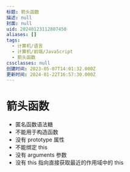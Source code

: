 ```yaml
---
标题: 箭头函数
描述: null
封面: null
uid: 20240123112807450
aliases: []
tags:
  - 计算机/语言
  - 计算机/前端/JavaScript
  - 箭头函数
cssclasses: null
创建时间: 2023-05-07T14:01:32.000Z
更新时间: 2024-01-22T16:57:30.000Z
---
```


# 箭头函数

- 匿名函数语法糖
- 不能用于构造函数
- 没有 prototype 属性
- 不能绑定 this
- 没有 arguments 参数
- 没有 this 指向直接获取最近的作用域中的 this
